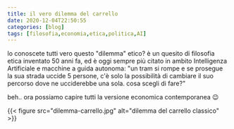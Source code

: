 ```yaml
---
title: il vero dilemma del carrello
date: 2020-12-04T22:50:55
categories: [blog]
tags: [filosofia,economia,etica,politica,AI]
---
```


lo conoscete tutti vero questo "dilemma" etico?
è un quesito di filosofia etica inventato 50 anni fa, ed è oggi sempre più citato in ambito Intelligenza Artificiale e macchine a guida autonoma:
"un tram si rompe e se prosegue la sua strada uccide 5 persone,
c'è solo la possibilità di cambiare il suo percorso dove ne ucciderebbe una sola.
cosa scegli di fare?"

beh.. ora possiamo capire tutti la versione economica contemporanea 😉

{{< figure src="dilemma-carrello.jpg" alt="dilemma del carrello classico" >}}
